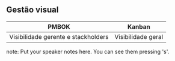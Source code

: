 ##  Gestão visual

| PMBOK                               | Kanban             |
| :----------------------------------:|:------------------:|
| Visibilidade gerente e stackholders | Visibilidade geral |

note:
    Put your speaker notes here.
    You can see them pressing 's'.
